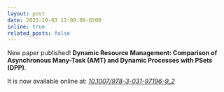 ```yaml
---
layout: post
date: 2025-10-03 12:00:00-0200
inline: true
related_posts: false
---
```


New paper published! **Dynamic Resource Management: Comparison of Asynchronous Many-Task (AMT) and Dynamic Processes with PSets (DPP)**.

It is now available online at: _[10.1007/978-3-031-97196-9_2](https://doi.org/10.1007/978-3-031-97196-9_2)_
